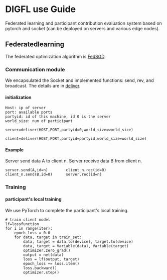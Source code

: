 #                     **DIGFL use Guide**
Federated learning and participant contribution evaluation system based on pytorch and socket (can be deployed on servers and various edge nodes).
 
 ## Federatedlearning
 
The federated optimization algorithm is [FedSGD](https://arxiv.org/pdf/1602.05629.pdf).
 
 
### Communication module
We encapsulated the Socket and implemented functions: send, rev, and broadcast. The details are in [deliver](https://github.com/qmkakaxi/DIG_FL/blob/master/clusterBeta/models/deliver.py).

#### initialization
  ```
  Host: ip of server
  port: available ports
  partyid: id of this machine, id 0 is the server
  world_size: num of participant
  ```
  ```
 server=deliver(HOST,PORT,partyid=0,world_size=world_size)
  ```
  ```
 client=deliver(HOST,PORT,partyid=partyid,world_size=world_size)
  ```
#### Example
Server send data A to client n. Server receive data B from client n.
  ```
server.send(A,id=n)        client_n.rec(id=0)
client_n.send(B,id=0)      server.rec(id=n)
  ```
### Training
#### participant's local training
We use PyTorch to complete the participant's local training.
  ```
  # train client model
  lf=lossfunction
  for i in range(iter):
      epoch_loss = 0.0
      for data, target in train_set:
          data, target = data.to(device), target.to(device)
          data, target = Variable(data), Variable(target)
          optimizer.zero_grad()
          output = net(data)
          loss = lf(output, target)
          epoch_loss += loss.item()
          loss.backward()
          optimizer.step()
  ```

